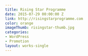 ```yaml
---
title: Rising Star Programme
date: 2015-07-29 00:00:00 Z
link: http://risingstarprogramme.com
color: orange
imageThumb: risingstar-thumb.jpg
categories:
- WordPress
- Promotion
layout: works-single
---
```


